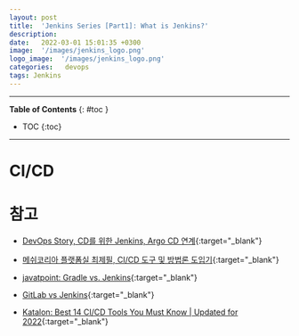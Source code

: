 ```yaml
---
layout: post
title:  'Jenkins Series [Part1]: What is Jenkins?'
description: 
date:   2022-03-01 15:01:35 +0300
image:  '/images/jenkins_logo.png'
logo_image:  '/images/jenkins_logo.png'
categories:   devops
tags: Jenkins
---
```

---

**Table of Contents**
{: #toc }
*  TOC
{:toc}

---

# CI/CD

# 참고
- [DevOps Story, CD를 위한 Jenkins, Argo CD 연계](https://cwal.tistory.com/22){:target="_blank"}
- [메쉬코리아 플랫폼실 최제필, CI/CD 도구 및 방법론 도입기](https://mesh.dev/20210208-dev-notes-002-ci-cd/){:target="_blank"}
- [javatpoint: Gradle vs. Jenkins](https://www.javatpoint.com/gradle-vs-jenkins){:target="_blank"}

- [GitLab vs Jenkins](https://about.gitlab.com/devops-tools/jenkins-vs-gitlab/gitlab-differentiators/){:target="_blank"}
- [Katalon: Best 14 CI/CD Tools You Must Know \| Updated for 2022](https://www.katalon.com/resources-center/blog/ci-cd-tools/){:target="_blank"}